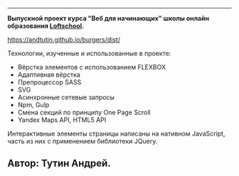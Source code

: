 -----------------------------------------------------
**Выпускной проект курса "Веб для начинающих" школы онлайн образования [Loftschool](https://loftschool.com/).**

https://andtutin.github.io/burgers/dist/

Технологии, изученные и  использованные в проекте:
 - Вёрстка элементов с использованием FLEXBOX
 - Адаптивная вёрстка
 - Препроцессор SASS
 - SVG
 - Асинхронные сетевые запросы
 - Npm, Gulp
 - Смена секций по принципу One Page Scroll
 - Yandex Maps API, HTML5 API

Интерактивные элементы страницы написаны на нативном JavaScript, часть из них с применением библиотеки JQuery.

Автор: Тутин Андрей.
-----------------------------------------------------
